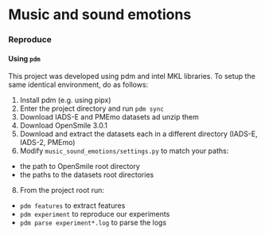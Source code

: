 # Music and sound emotions

### Reproduce

#### Using `pdm`

This project was developed using pdm and intel MKL libraries. To setup the same
identical environment, do as follows:

1. Install pdm (e.g. using pipx)
2. Enter the project directory and run `pdm sync`
3. Download IADS-E and PMEmo datasets ad unzip them
4. Download OpenSmile 3.0.1
5. Download and extract the datasets each in a different directory (IADS-E, IADS-2, PMEmo)
6. Modify `music_sound_emotions/settings.py` to match your paths:

- the path to OpenSmile root directory
- the paths to the datasets root directories

8. From the project root run:

- `pdm features` to extract features
- `pdm experiment` to reproduce our experiments
- `pdm parse experiment*.log` to parse the logs
